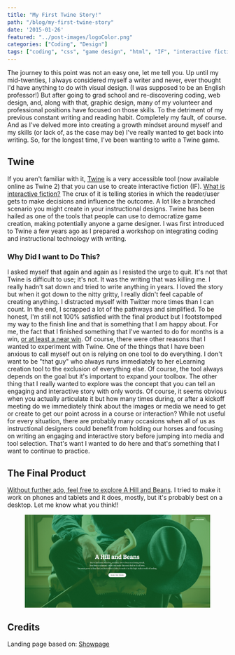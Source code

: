 ```yaml
---
title: "My First Twine Story!"
path: "/blog/my-first-twine-story"
date: '2015-01-26'
featured: "../post-images/logoColor.png"
categories: ["Coding", "Design"]
tags: ["coding", "css", "game design", "html", "IF", "interactive fiction", "twine", "writing"]
---
```


The journey to this point was not an easy one, let me tell you. Up until my mid-twenties, I always considered myself a writer and never, ever thought I'd have anything to do with visual design. (I was supposed to be an English professor!) But after going to grad school and re-discovering coding, web design, and, along with that, graphic design, many of my volunteer and professional positions have focused on those skills. To the detriment of my previous constant writing and reading habit. Completely my fault, of course. And as I've delved more into creating a growth mindset around myself and my skills (or lack of, as the case may be) I've really wanted to get back into writing. So, for the longest time, I've been wanting to write a Twine game.

## Twine

If you aren't familiar with it, [Twine](http://twinery.org/ "Twine") is a very accessible tool (now available online as Twine 2) that you can use to create interactive fiction (IF). [What is interactive fiction?](http://jerz.setonhill.edu/intfic/ "Playing, Studying and Writing Interactive Fiction (Text Adventure Games)") The crux of it is telling stories in which the reader/user gets to make decisions and influence the outcome. A lot like a branched scenario you might create in your instructional designs. Twine has been hailed as one of the tools that people can use to democratize game creation, making potentially anyone a game designer. I was first introduced to Twine a few years ago as I prepared a workshop on integrating coding and instructional technology with writing.

### Why Did I want to Do This?

I asked myself that again and again as I resisted the urge to quit. It's not that Twine is difficult to use; it's not. It was the writing that was killing me. I really hadn't sat down and tried to write anything in years. I loved the story but when it got down to the nitty gritty, I really didn't feel capable of creating anything. I distracted myself with Twitter more times than I can count. In the end, I scrapped a lot of the pathways and simplified. To be honest, I'm still not 100% satisfied with the final product but I footstomped my way to the finish line and that is something that I am happy about. For me, the fact that I finished something that I've wanted to do for months is a win, [or at least a near win](http://www.ted.com/talks/sarah_lewis_embrace_the_near_win "TED Talk: Embrace the Near Win"). Of course, there were other reasons that I wanted to experiment with Twine. One of the things that I have been anxious to call myself out on is relying on one tool to do everything. I don't want to be "that guy" who always runs immediately to her eLearning creation tool to the exclusion of everything else. Of course, the tool always depends on the goal but it's important to expand your toolbox. The other thing that I really wanted to explore was the concept that you can tell an engaging and interactive story with only words. Of course, it seems obvious when you actually articulate it but how many times during, or after a kickoff meeting do we immediately think about the images or media we need to get or create to get our point across in a course or interaction? While not useful for every situation, there are probably many occasions when all of us as instructional designers could benefit from holding our horses and focusing on writing an engaging and interactive story before jumping into media and tool selection. That's want I wanted to do here and that's something that I want to continue to practice.

## The Final Product

[Without further ado, feel free to explore A Hill and Beans](http://knanthony.com/showcase/LEGume/index.html "A Hill and Beans Twine Game"). I tried to make it work on phones and tablets and it does, mostly, but it's probably best on a desktop. Let me know what you think!!

<figure>
  <img src="../post-images/HillandBeans.png" alt="Hill and Beans" />
</figure>

## Credits

Landing page based on: [Showpage](http://www.baribal.be/showpage/dl/ "Showpage Landing Page")
